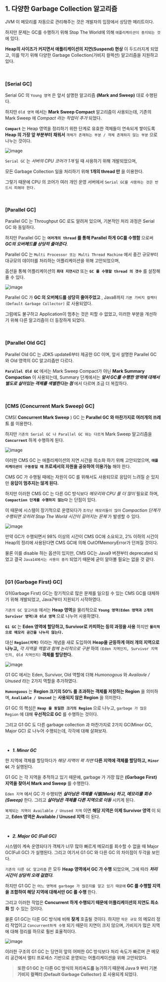 ## 1. 다양한 Garbage Collection 알고리즘

JVM 이 메모리를 자동으로 관리해주는 것은 개발자의 입장에서 상당한 메리트이다. 

하지만 문제는 GC를 수행하기 위해 Stop The World에 의해 `애플리케이션이 중지되는 것` 에 있다. 

**Heap의 사이즈가 커지면서 애플리케이션의 지연(Suspend) 현상** 이 두드러지게 되었고, 이를 막기 위해 다양한 Garbage Collection(가비지 컬렉션) 알고리즘을 지원하고 있다. 

<br>

### [Serial GC]

Serial GC 의 `Young 영역` 은 앞서 설명한 알고리즘 **(Mark and Sweep)** 대로 수행된다.

하지만 `Old 영역` 에서는 **Mark Sweep Compact** 알고리즘이 사용되는데, 기존의 Mark Sweep 에 *Compact 라는 작업이 추가* 되었다.

**`Compact`** 는 Heap 영역을 정리하기 위한 단계로 유효한 객체들이 연속되게 쌓이도록 **Heap 의 가장 앞 부분부터 채워서** `객체가 존재하는 부분 / 객체 존재하지 않는 부분` 으로 나누는 것이다.

![image](https://github.com/lielocks/WIL/assets/107406265/54014e88-e562-471b-a7d3-cb38b63972c2)

`Serial GC` 는 *서버의 CPU 코어가 1개* 일 때 사용하기 위해 개발되었으며, 

모든 Garbage Collection 일을 처리하기 위해 **1개의 thread 만** 을 이용한다.

그렇기 때문에 CPU 의 코어가 여러 개인 운영 서버에서 `Serial GC를 사용하는 것은 반드시 피해야 한다.`

<br>

### [Parallel GC]

Parallel GC 는 Throughput GC 로도 알려져 있으며, 기본적인 처리 과정은 Serial GC 와 동일하다.

하지만 Parallel GC 는 **`여러개의 thread` 를 통해 Parallel 하게 GC를 수행함** 으로써 ***GC의 오버헤드를 상당히 줄여준다.***

Parallel GC 는 `Multi Processor 또는 Multi Thread Machine` 에서 중간 규모부터 대규모의 데이터를 처리하는 어플리케이션을 위해 고안되었으며,

옵션을 통해 어플리케이션의 **`최대 지연시간`** 또는 **`GC 를 수행할 thread 의 갯수`** 를 설정해줄 수 있다.

![image](https://github.com/lielocks/WIL/assets/107406265/7c25266d-0d14-47ed-8a1e-4fcea92ba809)


Parallel GC 가 **GC 의 오버헤드를 상당히 줄여주었고** , Java8까지 `기본 가비지 컬렉터(Default Garbage Collector)` 로 사용되었다. 

그럼에도 불구하고 Application이 멈추는 것은 피할 수 없었고, 이러한 부분을 개선하기 위해 다른 알고리즘이 더 등장하게 되었다.

<br>

### [Parallel Old GC]

Parallel Old GC 는 JDK5 update6부터 제공한 GC 이며, 앞서 설명한 Parallel GC 와 Old 영역의 GC 알고리즘만 다르다. 

**`Parallel Old GC`** 에서는 Mark Sweep Compact가 아닌 **Mark Summary Compaction** 이 사용되는데, Summary 단계에서는 ***앞서 GC를 수행한 영역에 대해서 별도로 살아있는 객체를 색별한다는 점*** 에서 다르며 조금 더 복잡하다.

<br>

### [CMS (Concurrent Mark Sweep) GC]

CMS( **Concurrent Mark Sweep** ) GC 는 **Parallel GC 와 마찬가지로 여러개의 쓰레드** 를 이용한다.

하지만 `기존의 Serial GC 나 Parallel GC 와는 다르게` Mark Sweep 알고리즘을 **`Concurrent`** 하게 수행하게 된다.

![image](https://github.com/lielocks/WIL/assets/107406265/ab448a71-83bc-432e-967f-40b0611bd421)

이러한 CMS GC 는 애플리케이션의 지연 시간을 최소화 하기 위해 고안되었으며, **`애플리케이션이 구동중일 때`** **프로세서의 자원을 공유하여 이용가능** 해야 한다. 

CMS GC 가 수행될 때에는 자원이 GC 를 위해서도 사용되므로 응답이 느려질 순 있지만 **응답이 멈추지는 않게 된다.**

하지만 이러한 CMS GC 는 다른 GC 방식보다 *메모리와 CPU 를 더 많이* 필요로 하며, 
**`Compaction 단계를 수행하지 않는다`** 는 단점이 있다.

이 때문에 시스템이 장기적으로 운영되다가 `조각난 메모리들이 많아` *Compaction 단계가 수행되면 오히려 Stop The World 시간이 길어지는 문제* 가 발생할 수 있다.

![image](https://github.com/lielocks/WIL/assets/107406265/67a013f0-69fd-494a-ba26-23f8ba5fd224)

만약 GC가 수행되면서 98% 이상의 시간이 CMS GC에 소요되고, 2% 이하의 시간이 Heap의 정리에 사용된다면 CMS GC에 의해 OutOfMemoryError가 던져질 것이다. 

물론 이를 disable 하는 옵션이 있지만, CMS GC는 Java9 버젼부터 deprecated 되었고 결국 `Java14에서는 사용이 중지` 되었기 때문에 굳이 알아볼 필요는 없을 것 같다.

<br>

### [G1 (Garbage First) GC]

G1(Garbage First) GC는 장기적으로 많은 문제를 일으킬 수 있는 CMS GC를 대체하기 위해 개발되었고, Java7부터 지원되기 시작하였다.

`기존의 GC 알고리즘` 에서는 **Heap 영역**을 물리적으로 **`Young 영역(Eden 영역과 2개의 Survivor 영역)과 Old 영역`** 으로 나누어 사용하였다. 

**`G1 GC`** 는 **Eden 영역에 할당하고, Survivor로 카피하는 등의 과정을 사용** 하지만 **`물리적으로 메모리 공간을 나누지 않는다.`** 

대신 **`Region(지역)`** 이라는 개념을 새로 도입하여 **Heap을 균등하게 여러 개의 지역으로 나누고,** *각 지역을 역할과 함께 논리적으로 구분* 하여 `(Eden 지역인지, Survivor 지역인지, Old 지역인지)` **객체를 할당한다.**

![image](https://github.com/lielocks/WIL/assets/107406265/7c1c6227-1c17-47a2-8878-3e40629316f8)

G1 GC 에서는 Eden, Survivor, Old 역할에 더해 *Humonogous* 와 *Availavle / Unused* 라는 2가지 역할을 추가하였다.

**`Humonguous`** 는 **Region 크기의 50% 를 초과하는 객체를 저장하는 Region** 을 의미하며,
**`Avaliable / Unused`** 는 **사용되지 않은 Region** 을 의미한다.

G1 GC 의 핵심은 **`Heap 을 동일한 크기의 Region`** 으로 나누고, `garbage 가 많은 Region` 에 대해 **우선적으로 GC** 를 수행하는 것이다.

그리고 G1 GC 도 다른 garbage collection 과 마찬가지로 2가지 GC(Minor GC, Major GC) 로 나누어 수행되는데, 각각에 대해 살펴보자.

<br>

+ ***1. Minor GC***

한 지역에 객체를 할당하다가 *해당 지역이 꽉 차면* **다른 지역에 객체를 할당하고,** **`Minor GC`** 가 실행된다.

G1 GC 는 각 지역을 추적하고 있기 때문에, garbage 가 가장 많은 **(Garbage First) 지역을 찾아서 Mark and Sweep** 를 수행한다.

`Eden 지역` 에서 GC 가 수행되면 ***살아남은 객체를 식별(Mark) 하고, 메모리를 회수(Sweep)*** 한다.
그리고 ***살아남은 객체를 다른 지역으로 이동*** 시키게 된다.

`복제되는 지역이 Available / Unused 지역` 이면 **해당 지역은 이제 Survivor 영역** 이 되고, **Eden 영역은 Available / Unused 지역** 이 된다.

<br>

+ ***2. Major GC (Full GC)***

시스템이 계속 운영되다가 객체가 너무 많아 빠르게 메모리를 회수할 수 없을 때 Major GC(Full GC) 가 실행된다. 그리고 여기서 G1 GC 와 다른 GC 의 차이점이 두각을 보인다.

`기존의 다른 GC 알고리즘` 은 모두 **Heap 영역에서 GC 가 수행** 되었으며, 그에 따라 ***처리 시간이 상당히 오래 걸렸다.*** 

하지만 G1 GC 는 `어느 영역에 garbage 가 많은지를 알고 있기 때문에` **GC 를 수행할 지역을 조합하여 해당 지역에 대해서만 GC 를 수행** 한다.

그리고 이러한 작업은 **Concurrent 하게 수행되기 때문에 어플리케이션의 지연도 최소화** 할 수 있는 것이다.

물론 G1 GC는 다른 GC 방식에 비해 **잦게** 호출될 것이다. 
하지만 `작은 규모` 의 메모리 정리 작업이고 `Concurrent하게 수행` 되기 때문이 지연이 크지 않으며, 가비지가 많은 지역에 대해 정리를 하므로 훨씬 효율적이다.

![image](https://github.com/lielocks/WIL/assets/107406265/f93fea2d-18f4-40c9-aeec-640f8698c231)

이러한 구조의 G1 GC 는 당연히 앞의 어떠한 GC 방식보다 처리 속도가 빠르며 큰 메모리 공간에서 멀티 프로세스 기반으로 운영되는 어플리케이션을 위해 고안되었다.

> **또한 G1 GC 는 다른 GC 방식의 처리속도를 능가하기 때문에 Java 9 부터 기본 가비지 컬렉터 (Default Garbage Collector) 로 사용되게 되었다.**

<br>

